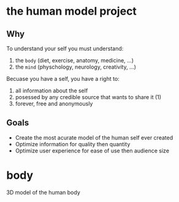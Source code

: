# the human model project

## Why

To understand your self you must understand:

1. the `body` (diet, exercise, anatomy, medicine, ...)
2. the `mind` (physchology, neurology, creativity, ...)

Becuase you have a self, you have a right to:

1. all information about the self
2. posessed by any credible source that wants to share it (1)
3. forever, free and anonymously

## Goals

- Create the most acurate model of the human self ever created
- Optimize information for quality then quantity
- Optimize user experience for ease of use then audience size

# body

3D model of the human body
